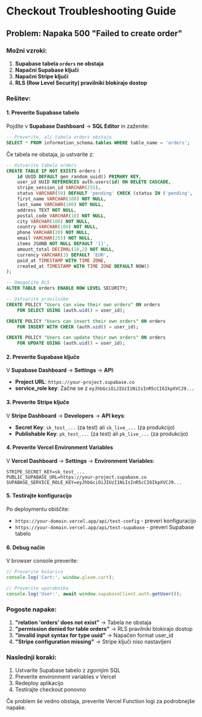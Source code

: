 # Checkout Troubleshooting Guide

## Problem: Napaka 500 "Failed to create order"

### Možni vzroki:

1. **Supabase tabela `orders` ne obstaja**
2. **Napačni Supabase ključi**
3. **Napačni Stripe ključi**
4. **RLS (Row Level Security) pravilniki blokirajo dostop**

### Rešitev:

#### 1. Preverite Supabase tabelo

Pojdite v **Supabase Dashboard** → **SQL Editor** in zaženite:

```sql
-- Preverite, ali tabela orders obstaja
SELECT * FROM information_schema.tables WHERE table_name = 'orders';
```

Če tabela ne obstaja, jo ustvarite z:

```sql
-- Ustvarite tabelo orders
CREATE TABLE IF NOT EXISTS orders (
    id UUID DEFAULT gen_random_uuid() PRIMARY KEY,
    user_id UUID REFERENCES auth.users(id) ON DELETE CASCADE,
    stripe_session_id VARCHAR(255),
    status VARCHAR(50) DEFAULT 'pending' CHECK (status IN ('pending', 'paid', 'failed', 'cancelled')),
    first_name VARCHAR(100) NOT NULL,
    last_name VARCHAR(100) NOT NULL,
    address TEXT NOT NULL,
    postal_code VARCHAR(10) NOT NULL,
    city VARCHAR(100) NOT NULL,
    country VARCHAR(100) NOT NULL,
    phone VARCHAR(20) NOT NULL,
    email VARCHAR(255) NOT NULL,
    items JSONB NOT NULL DEFAULT '[]',
    amount_total DECIMAL(10,2) NOT NULL,
    currency VARCHAR(3) DEFAULT 'EUR',
    paid_at TIMESTAMP WITH TIME ZONE,
    created_at TIMESTAMP WITH TIME ZONE DEFAULT NOW()
);

-- Omogočite RLS
ALTER TABLE orders ENABLE ROW LEVEL SECURITY;

-- Ustvarite pravilnike
CREATE POLICY "Users can view their own orders" ON orders
    FOR SELECT USING (auth.uid() = user_id);

CREATE POLICY "Users can insert their own orders" ON orders
    FOR INSERT WITH CHECK (auth.uid() = user_id);

CREATE POLICY "Users can update their own orders" ON orders
    FOR UPDATE USING (auth.uid() = user_id);
```

#### 2. Preverite Supabase ključe

V **Supabase Dashboard** → **Settings** → **API**:

- **Project URL**: `https://your-project.supabase.co`
- **service_role key**: Začne se z `eyJhbGciOiJIUzI1NiIsInR5cCI6IkpXVCJ9...`

#### 3. Preverite Stripe ključe

V **Stripe Dashboard** → **Developers** → **API keys**:

- **Secret Key**: `sk_test_...` (za test) ali `sk_live_...` (za produkcijo)
- **Publishable Key**: `pk_test_...` (za test) ali `pk_live_...` (za produkcijo)

#### 4. Preverite Vercel Environment Variables

V **Vercel Dashboard** → **Settings** → **Environment Variables**:

```
STRIPE_SECRET_KEY=sk_test_...
PUBLIC_SUPABASE_URL=https://your-project.supabase.co
SUPABASE_SERVICE_ROLE_KEY=eyJhbGciOiJIUzI1NiIsInR5cCI6IkpXVCJ9...
```

#### 5. Testirajte konfiguracijo

Po deploymentu obiščite:
- `https://your-domain.vercel.app/api/test-config` - preveri konfiguracijo
- `https://your-domain.vercel.app/api/test-supabase` - preveri Supabase tabelo

#### 6. Debug način

V browser console preverite:
```javascript
// Preverite košarico
console.log('Cart:', window.glaam.cart);

// Preverite uporabnika
console.log('User:', await window.supabaseClient.auth.getUser());
```

### Pogoste napake:

1. **"relation 'orders' does not exist"** → Tabela ne obstaja
2. **"permission denied for table orders"** → RLS pravilniki blokirajo dostop
3. **"invalid input syntax for type uuid"** → Napačen format user_id
4. **"Stripe configuration missing"** → Stripe ključi niso nastavljeni

### Naslednji koraki:

1. Ustvarite Supabase tabelo z zgornjim SQL
2. Preverite environment variables v Vercel
3. Redeploy aplikacijo
4. Testirajte checkout ponovno

Če problem še vedno obstaja, preverite Vercel Function logi za podrobnejše napake.
